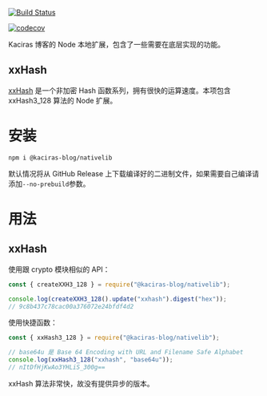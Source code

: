 [![Build Status](https://travis-ci.org/kaciras-blog/nativelib.svg?branch=master)](https://travis-ci.org/kaciras-blog/nativelib)

[![codecov](https://codecov.io/gh/kaciras-blog/nativelib/branch/master/graph/badge.svg?token=XBI5620UXW)](https://codecov.io/gh/kaciras-blog/nativelib)

Kaciras 博客的 Node 本地扩展，包含了一些需要在底层实现的功能。

## xxHash

[xxHash](https://github.com/Cyan4973/xxHash) 是一个非加密 Hash 函数系列，拥有很快的运算速度。本项包含 xxHash3_128 算法的 Node 扩展。

# 安装

```shell script
npm i @kaciras-blog/nativelib
```

默认情况将从 GitHub Release 上下载编译好的二进制文件，如果需要自己编译请添加`--no-prebuild`参数。

# 用法

## xxHash

使用跟 crypto 模块相似的 API：

```javascript
const { createXXH3_128 } = require("@kaciras-blog/nativelib");

console.log(createXXH3_128().update("xxhash").digest("hex"));
// 9c8b437c78cac00a376072e24bfdf4d2
```

使用快捷函数：

```javascript
const { xxHash3_128 } = require("@kaciras-blog/nativelib");

// base64u 是 Base 64 Encoding with URL and Filename Safe Alphabet
console.log(xxHash3_128("xxhash", "base64u"));
// nItDfHjKwAo3YHLiS_300g==
```

xxHash 算法非常快，故没有提供异步的版本。
